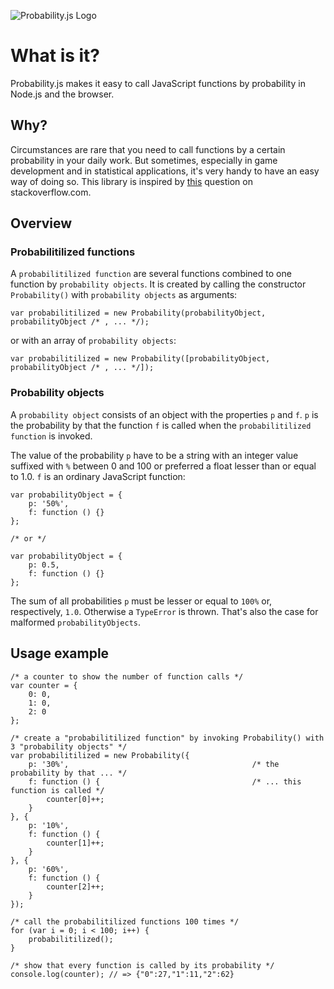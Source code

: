 ![Probability.js Logo](https://github.com/fschaefer/Probability.js/raw/master/misc/Probability.js.png)

# What is it?

Probability.js makes it easy to call JavaScript functions by probability in
Node.js and the browser.

## Why?

Circumstances are rare that you need to call functions by a certain probability
in your daily work. But sometimes, especially in game development and in
statistical applications, it's very handy to have an easy way of doing so.
This library is inspired by [this](http://stackoverflow.com/questions/3983660/probability-in-javascript-help)
question on stackoverflow.com.

## Overview

### Probabilitilized functions

A `probabilitilized function` are several functions combined to one function by
`probability objects`. It is created by calling the constructor `Probability()` 
with `probability objects` as arguments:

    var probabilitilized = new Probability(probabilityObject, probabilityObject /* , ... */);

or with an array of `probability objects`:

    var probabilitilized = new Probability([probabilityObject, probabilityObject /* , ... */]);

### Probability objects

A `probability object` consists of an object with the properties `p` and `f`.
`p` is the probability by that the function `f` is called when the
`probabilitilized function` is invoked.

The value of the probability `p` have to be a string with an integer value
suffixed with `%` between 0 and 100 or preferred a float lesser than or equal to
1.0. `f` is an ordinary JavaScript function:

    var probabilityObject = {
        p: '50%',
        f: function () {}
    };
    
    /* or */
    
    var probabilityObject = {
        p: 0.5,
        f: function () {}
    };

The sum of all probabilities `p` must be lesser or equal to `100%` or, respectively,
`1.0`. Otherwise a `TypeError` is thrown. That's also the case for malformed
`probabilityObjects`.

## Usage example

    /* a counter to show the number of function calls */
    var counter = {
        0: 0,
        1: 0,
        2: 0
    };
    
    /* create a "probabilitilized function" by invoking Probability() with 3 "probability objects" */
    var probabilitilized = new Probability({
        p: '30%',                                         /* the probability by that ... */
        f: function () {                                  /* ... this function is called */
            counter[0]++;
        }
    }, {
        p: '10%',
        f: function () {
            counter[1]++;
        }
    }, {
        p: '60%',
        f: function () {
            counter[2]++;
        }
    });
    
    /* call the probabilitilized functions 100 times */
    for (var i = 0; i < 100; i++) {
        probabilitilized();
    }
    
    /* show that every function is called by its probability */
    console.log(counter); // => {"0":27,"1":11,"2":62}

